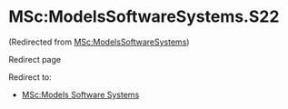 






MSc:ModelsSoftwareSystems.S22
=============================



(Redirected from [MSc:ModelsSoftwareSystems](/index.php?title=MSc:ModelsSoftwareSystems&redirect=no "MSc:ModelsSoftwareSystems"))  

Redirect page


Redirect to:

* [MSc:Models Software Systems](/index.php?title=MSc:Models_Software_Systems&redirect=no "MSc:Models Software Systems")









